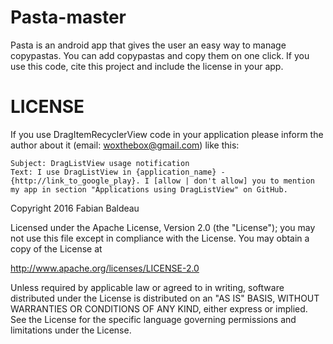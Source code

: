 # Pasta-master

Pasta is an android app that gives the user an easy way to manage copypastas. You can add copypastas and copy them on one click. If you use this code, cite this project and include the license in your app.


# LICENSE

If you use DragItemRecyclerView code in your application please inform the author about it (email: woxthebox@gmail.com) like this:

    Subject: DragListView usage notification
    Text: I use DragListView in {application_name} - {http://link_to_google_play}. I [allow | don't allow] you to mention my app in section "Applications using DragListView" on GitHub.


Copyright 2016 Fabian Baldeau

Licensed under the Apache License, Version 2.0 (the "License");
you may not use this file except in compliance with the License.
You may obtain a copy of the License at

http://www.apache.org/licenses/LICENSE-2.0

Unless required by applicable law or agreed to in writing, software
distributed under the License is distributed on an "AS IS" BASIS,
WITHOUT WARRANTIES OR CONDITIONS OF ANY KIND, either express or implied.
See the License for the specific language governing permissions and
limitations under the License.
